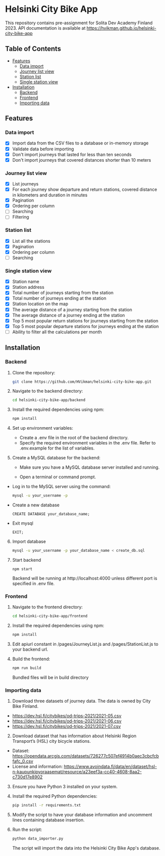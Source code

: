 # Helsinki City Bike App

This repository contains pre-assignment for Solita Dev Academy Finland 2023.
API documentation is available at https://hvikman.github.io/helsinki-city-bike-app

## Table of Contents

- [Features](#features)
  - [Data import](#data-import)
  - [Journey list view](#journey-list-view)
  - [Station list](#station-list)
  - [Single station view](#single-station-view)
- [Installation](#installation)
  - [Backend](#backend)
  - [Frontend](#frontend)
  - [Importing data](#importing-data)

## Features

### Data import

- [x] Import data from the CSV files to a database or in-memory storage
- [x] Validate data before importing
- [x] Don't import journeys that lasted for less than ten seconds
- [x] Don't import journeys that covered distances shorter than 10 meters

### Journey list view

- [x] List journeys
- [x] For each journey show departure and return stations, covered distance in kilometers and duration in minutes
- [x] Pagination
- [x] Ordering per column
- [ ] Searching
- [ ] Filtering

### Station list

- [x] List all the stations
- [x] Pagination
- [x] Ordering per column
- [ ] Searching

### Single station view

- [x] Station name
- [x] Station address
- [x] Total number of journeys starting from the station
- [x] Total number of journeys ending at the station
- [x] Station location on the map
- [x] The average distance of a journey starting from the station
- [x] The average distance of a journey ending at the station
- [x] Top 5 most popular return stations for journeys starting from the station
- [x] Top 5 most popular departure stations for journeys ending at the station
- [ ] Ability to filter all the calculations per month

## Installation

### Backend

1. Clone the repository:

   ```bash
   git clone https://github.com/HVikman/helsinki-city-bike-app.git

   ```

2. Navigate to the backend directory:

   ```bash
   cd helsinki-city-bike-app/backend

   ```

3. Install the required dependencies using npm:

   ```bash
   npm install

   ```

4. Set up environment variables:

   - Create a .env file in the root of the backend directory.
   - Specify the required environment variables in the .env file. Refer to .env.example for the list of variables.

5. Create a MySQL database for the backend:

   - Make sure you have a MySQL database server installed and running.

   - Open a terminal or command prompt.

- Log in to the MySQL server using the command:
  ```bash
  mysql -u your_username -p
  ```
- Create a new database
  ```mysql
  CREATE DATABASE your_database_name;
  ```
- Exit mysql
  ```mysql
  EXIT;
  ```

6. Import database

   ```bash
   mysql -u your_username -p your_database_name < create_db.sql
   ```

7. Start backend
   ```
   npm start
   ```
   Backend will be running at http://localhost:4000 unless different port is specified in .env file.

### Frontend

1. Navigate to the frontend directory:

   ```bash
   cd helsinki-city-bike-app/frontend

   ```

2. Install the required dependencies using npm:

   ```bash
   npm install

   ```

3. Edit apiurl constant in /pages/JourneyList.js and /pages/StationList.js to your backend url.

4. Build the frontend:

   ```bash
   npm run build
   ```

   Bundled files will be in build directory

### Importing data

1. Download three datasets of journey data. The data is owned by City Bike Finland.

- <https://dev.hsl.fi/citybikes/od-trips-2021/2021-05.csv>
- <https://dev.hsl.fi/citybikes/od-trips-2021/2021-06.csv>
- <https://dev.hsl.fi/citybikes/od-trips-2021/2021-07.csv>

2. Download dataset that has information about Helsinki Region Transport’s (HSL) city bicycle stations.

- Dataset: <https://opendata.arcgis.com/datasets/726277c507ef4914b0aec3cbcfcbfafc_0.csv>
- License and information: <https://www.avoindata.fi/data/en/dataset/hsl-n-kaupunkipyoraasemat/resource/a23eef3a-cc40-4608-8aa2-c730d17e8902>

3. Ensure you have Python 3 installed on your system.

4. Install the required Python dependencies:

   ```bash
   pip install -r requirements.txt
   ```

5. Modify the script to have your database information and uncomment lines containing database insertion.

6. Run the script:

   ```bash
   python data_importer.py
   ```

   The script will import the data into the Helsinki City Bike App's database.
